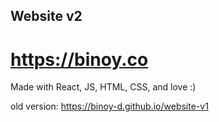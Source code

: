 ## Website v2
# https://binoy.co
Made with React, JS, HTML, CSS, and love :)

old version:
https://binoy-d.github.io/website-v1
